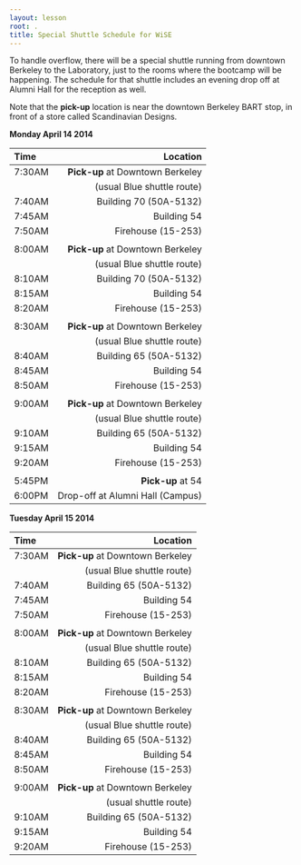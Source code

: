 ```yaml
---
layout: lesson
root: .
title: Special Shuttle Schedule for WiSE
---
```



To handle overflow, there will be a special shuttle running from downtown
Berkeley to the Laboratory, just to the rooms where the bootcamp will be
happening. The schedule for that shuttle includes an evening drop off at
Alumni Hall for the reception as well.

Note that the **pick-up** location is near the downtown Berkeley BART stop, in 
front of a store called Scandinavian  Designs.

**Monday April 14 2014**

| Time     | Location  |
|:---------|----------------------------------------------------------------------------:|
|  7:30AM  |  **Pick-up** at Downtown Berkeley   |
|    |  (usual Blue shuttle route)  |
|  7:40AM  |  Building 70 (50A-5132)  |
|  7:45AM  |  Building 54  |
|  7:50AM  |  Firehouse (15-253)  |
|    |    |
|  8:00AM  |  **Pick-up** at Downtown Berkeley   |
|    |  (usual Blue shuttle route)  |
|  8:10AM  |  Building 70 (50A-5132)  |
|  8:15AM  |  Building 54  |
|  8:20AM  |  Firehouse (15-253)  |
|    |    |
|  8:30AM  |  **Pick-up** at Downtown Berkeley   |
|    |  (usual Blue shuttle route)  |
|  8:40AM  |  Building 65 (50A-5132)  |
|  8:45AM  |  Building 54  |
|  8:50AM  |  Firehouse (15-253)  |
|    |    |
|  9:00AM  |  **Pick-up** at Downtown Berkeley   |
|    |  (usual Blue shuttle route)  |
|  9:10AM  |  Building 65 (50A-5132)  |
|  9:15AM  |  Building 54  |
|  9:20AM  |  Firehouse (15-253)  |
|    |    |
|  5:45PM  |  **Pick-up** at 54   |
|  6:00PM   |  Drop-off at Alumni Hall (Campus)  |



**Tuesday  April 15   2014**

| Time     | Location  |
|:---------|----------------------------------------------------------------------------:|
|  7:30AM  |  **Pick-up** at Downtown Berkeley   |
|    |  (usual Blue shuttle route)  |
|  7:40AM  |  Building 65 (50A-5132)  |
|  7:45AM  |  Building 54  |
|  7:50AM  |  Firehouse (15-253)  |
|    |    |
|  8:00AM  |  **Pick-up** at Downtown Berkeley   |
|    |  (usual Blue shuttle route)  |
|  8:10AM  |  Building 65 (50A-5132)  |
|  8:15AM  |  Building 54  |
|  8:20AM  |  Firehouse (15-253)  |
|    |    |
|  8:30AM  |  **Pick-up** at Downtown Berkeley   |
|    |  (usual Blue shuttle route)  |
|  8:40AM  |  Building 65 (50A-5132)  |
|  8:45AM  |  Building 54  |
|  8:50AM  |  Firehouse (15-253)  |
|    |    |
|  9:00AM  |  **Pick-up** at Downtown Berkeley   |
|    |  (usual shuttle route)  |
|  9:10AM  |  Building 65 (50A-5132)  |
|  9:15AM  |  Building 54  |
|  9:20AM  |  Firehouse (15-253)  |
